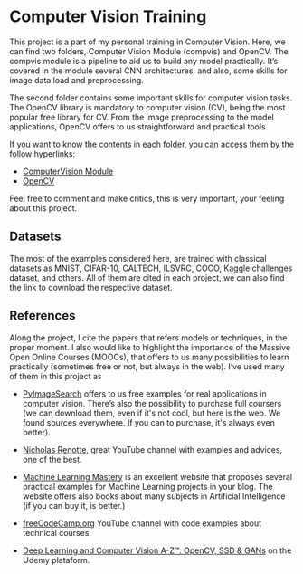 # Computer Vision Training

This project is a part of my personal training in Computer Vision. Here, we can find two folders, Computer Vision Module (compvis) and OpenCV. The compvis module is a pipeline to aid us to build any model practically. It’s covered in the module several CNN architectures, and also, some skills for image data load and preprocessing.

The second folder contains some important skills for computer vision tasks. The OpenCV library is mandatory to computer vision (CV), being the most popular free library for CV. From the image preprocessing to the model applications, OpenCV offers to us straightforward and practical tools.

If you want to know the contents in each folder, you can access them by the follow hyperlinks:
- [ComputerVision Module](https://github.com/IgorMeloS/Computer-Vision-Training/tree/main/ComputerVision%20Module)
- [OpenCV](https://github.com/IgorMeloS/Computer-Vision-Training/tree/main/OpenCV)

Feel free to comment and make critics, this is very important, your feeling about this project.

## Datasets

The most of the examples considered here, are trained with classical datasets as MNIST, CIFAR-10, CALTECH, ILSVRC, COCO, Kaggle challenges dataset, and others. All of them are cited in each project, we can also find the link to download the respective dataset.

## References


Along the project, I cite the papers that refers models or techniques, in the proper moment. I also would like to highlight the importance of the Massive Open Online Courses (MOOCs), that offers to us many possibilities to learn practically (sometimes free or not, but always in the web). I’ve used many of them in this project as

- [PyImageSearch](https://www.pyimagesearch.com/) offers to us free examples for real applications in computer vision. There’s also the possibility to purchase full coursers (we can download them, even if it's not cool, but here is the web. We found sources everywhere. If you can to purchase, it's always even better).

- [Nicholas Renotte](https://www.youtube.com/c/NicholasRenotte), great YouTube channel with examples and advices, one of the best.

- [Machine Learning Mastery](https://machinelearningmastery.com/blog/) is  an excellent website that proposes several practical examples for Machine Learning projects in your blog. The website offers also books about many subjects in Artificial Intelligence (if you can buy it, is better.)

- [freeCodeCamp.org](https://www.youtube.com/c/Freecodecamp) YouTube channel with code examples about technical courses.

- [Deep Learning and Computer Vision A-Z™: OpenCV, SSD & GANs](https://www.udemy.com/share/101rbO3@p_-13AH-2kf-7X-QYKG5iB-Ze6U-hHXsq7ou2gG5-Jqa4J7QiBBbb-HGpTF6oN7b/) on the Udemy plataform.
